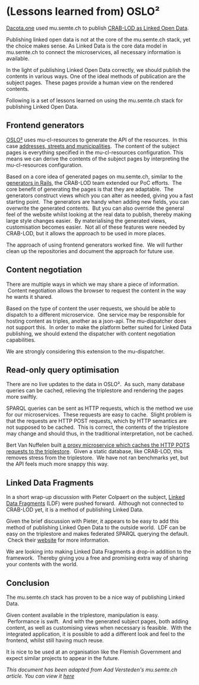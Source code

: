 # (Lessons learned from) OSLO²

[Dacota.one](http://dacota.one) used mu.semte.ch to publish [CRAB-LOD as Linked Open Data](http://data.vlaanderen.be/doc/adres/2179183).

Publishing linked open data is not at the core of the mu.semte.ch stack, yet the choice makes sense. As Linked Data is the core data model in mu.semte.ch to connect the microservices, all necessary information is available.

In the light of publishing Linked Open Data correctly, we should publish the contents in various ways. One of the ideal methods of publication are the subject pages.  These pages provide a human view on the rendered contents.

Following is a set of lessons learned on using the mu.semte.ch stack for publishing Linked Open Data.

## Frontend generators

[OSLO²](https://overheid.vlaanderen.be/producten-diensten/OSLO2) uses mu-cl-resources to generate the API of the resources.  In this case [addresses, streets and municipalities](https://overheid.vlaanderen.be/producten-diensten/adressenregister-crab).  The content of the subject pages is everything specified in the mu-cl-resources configuration. This means we can derive the contents of the subject pages by interpreting the mu-cl-resources configuration.

Based on a core idea of generated pages on mu.semte.ch, similar to the [generators in Rails,](http://guides.rubyonrails.org/generators.html) the CRAB-LOD team extended our PoC efforts.  The core benefit of generating the pages is that they are adaptable.  The generators construct views which you can alter as needed, giving you a fast starting point.  The generators are handy when adding new fields, you can overwrite the generated contents.  But you can also override the general feel of the website whilst looking at the real data to publish, thereby making large style changes easier.  By materialising the generated views, customisation becomes easier.  Not all of these features were needed by CRAB-LOD, but it allows the approach to be used in more places.

The approach of using frontend generators worked fine.  We will further clean up the repositories and document the approach for future use.

## Content negotiation

There are multiple ways in which we may share a piece of information.  Content negotiation allows the browser to request the content in the way he wants it shared.

Based on the type of content the user requests, we should be able to dispatch to a different microservice.  One service may be responsible for hosting content as triples, another as a json-api. The mu-dispatcher does not support this.  In order to make the platform better suited for Linked Data publishing, we should extend the dispatcher with content negotiation capabilities.

We are strongly considering this extension to the mu-dispatcher.


## Read-only query optimisation

There are no live updates to the data in OSLO².  As such, many database queries can be cached, relieving the triplestore and rendering the pages more swiftly.

SPARQL queries can be sent as HTTP requests, which is the method we use for our microservices.  These requests are easy to cache.  Slight problem is that the requests are HTTP POST requests, which by HTTP semantics are not supposed to be cached.  This is correct, the contents of the triplestore may change and should thus, in the traditional interpretation, not be cached.

Bert Van Nuffelen built [a proxy microservice which caches the HTTP POTS requests to the triplestore](https://github.com/bertvannuffelen/SimpleSparqlCache).  Given a static database, like CRAB-LOD, this removes stress from the triplestore.  We have not ran benchmarks yet, but the API feels much more snappy this way.

## Linked Data Fragments

In a short wrap-up discussion with Pieter Colpaert on the subject, [Linked Data Fragments](http://linkeddatafragments.org/) (LDF) were pushed forward.  Although not connected to CRAB-LOD yet, it is a method of publishing Linked Data.

Given the brief discussion with Pieter, it appears to be easy to add this method of publishing Linked Open Data to the outside world.  LDF can be easy on the triplestore and makes federated SPARQL querying the default.  Check their [website](http://linkeddatafragments.org/) for more information.

We are looking into making Linked Data Fragments a drop-in addition to the framework.  Thereby giving you a free and promising extra way of sharing your contents with the world.

## Conclusion

The mu.semte.ch stack has proven to be a nice way of publishing Linked Data.

Given content available in the triplestore, manipulation is easy.  Performance is swift.  And with the generated subject pages, both adding content, as well as customising views when necessary is feasible.  With the integrated application, it is possible to add a different look and feel to the frontend, whilst still having much reuse.

It is nice to be used at an organisation like the Flemish Government and expect similar projects to appear in the future.

*This document has been adapted from Aad Versteden's mu.semte.ch article. You can view it [here](https://mu.semte.ch/2017/04/06/lessons-learned-from-oslo%c2%b2/)*
